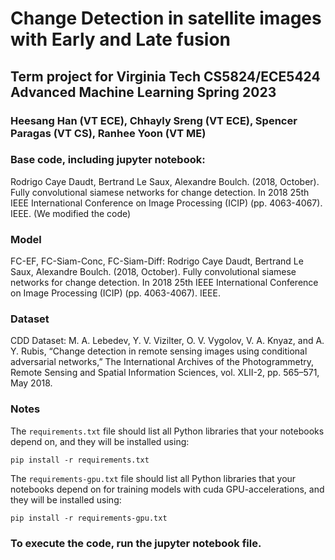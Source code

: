# Change Detection in satellite images with Early and Late fusion 

## Term project for Virginia Tech CS5824/ECE5424 Advanced Machine Learning Spring 2023
### Heesang Han (VT ECE), Chhayly Sreng (VT ECE), Spencer Paragas (VT CS), Ranhee Yoon (VT ME)

### Base code, including jupyter notebook:
Rodrigo Caye Daudt, Bertrand Le Saux, Alexandre Boulch. (2018, October). Fully convolutional siamese networks for change detection. In 2018 25th IEEE International Conference on Image Processing (ICIP) (pp. 4063-4067). IEEE.
(We modified the code)

### Model
FC-EF, FC-Siam-Conc, FC-Siam-Diff:
Rodrigo Caye Daudt, Bertrand Le Saux, Alexandre Boulch. (2018, October). Fully convolutional siamese networks for change detection. In 2018 25th IEEE International Conference on Image Processing (ICIP) (pp. 4063-4067). IEEE.

### Dataset
CDD Dataset:
M. A. Lebedev, Y. V. Vizilter, O. V. Vygolov, V. A. Knyaz, and A. Y. Rubis, “Change detection in remote sensing images using conditional adversarial networks,” The International Archives of the Photogrammetry, Remote Sensing and Spatial Information Sciences, vol. XLII-2, pp. 565–571, May 2018. 

### Notes

The `requirements.txt` file should list all Python libraries that your notebooks
depend on, and they will be installed using:

```
pip install -r requirements.txt
```
The `requirements-gpu.txt` file should list all Python libraries that your notebooks
depend on for training models with cuda GPU-accelerations, and they will be installed using:

```
pip install -r requirements-gpu.txt
```

### To execute the code, run the jupyter notebook file. 
